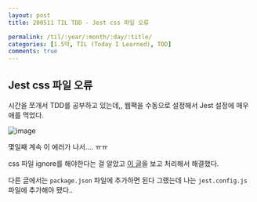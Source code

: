 ```yaml
---
layout: post
title: 200511 TIL TDD - Jest css 파일 오류 

permalink: /til/:year/:month/:day/:title/
categories: [1.5막, TIL (Today I Learned), TDD]
comments: true
---
```


## Jest css 파일 오류 
시간을 쪼개서 TDD를 공부하고 있는데,, 웹팩을 수동으로 설정해서 Jest 설정에 매우 애를 먹었다. 

![image](https://user-images.githubusercontent.com/40848630/81634092-302cfe80-9449-11ea-9d5d-2bf8d9317177.png)

몇일째 계속 이 에러가 나서.... ㅠㅠ 

css 파일 ignore를 해야한다는 걸 알았고 [이 글](https://stackoverflow.com/questions/54627028/jest-unexpected-token-when-importing-css?noredirect=1&lq=1)을 보고 처리해서 해결했다.

다른 글에서는 `package.json` 파일에 추가하면 된다 그랬는데 나는 `jest.config.js` 파일에 추가해야 됐다.. 
